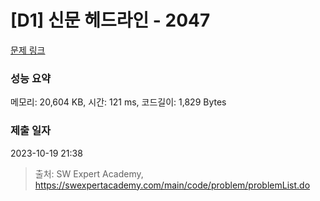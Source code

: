 # [D1] 신문 헤드라인 - 2047 

[문제 링크](https://swexpertacademy.com/main/code/problem/problemDetail.do?contestProbId=AV5QKsLaAy0DFAUq) 

### 성능 요약

메모리: 20,604 KB, 시간: 121 ms, 코드길이: 1,829 Bytes

### 제출 일자

2023-10-19 21:38



> 출처: SW Expert Academy, https://swexpertacademy.com/main/code/problem/problemList.do